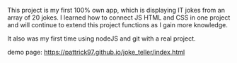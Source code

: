 This project is my first 100% own app, which is displaying IT jokes from an array of 20 jokes. 
I learned how to connect JS HTML and CSS in one project and will continue to extend this project functions as I gain more knowledge.

It also was my first time using nodeJS and git with a real project. 

demo page: https://pattrick97.github.io/joke_teller/index.html
